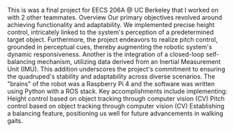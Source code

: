 This is was a final project for EECS 206A @ UC Berkeley that I worked on with 2 other teammates. 
Overview
Our primary objectives revolved around achieving functionality and adaptability. We implemented precise height control, intricately linked to the system's perception of a predetermined target object. Furthermore, the project endeavors to realize pitch control, grounded in perceptual cues, thereby augmenting the robotic system's dynamic responsiveness. Another is the integration of a closed-loop self-balancing mechanism, utilizing data derived from an Inertial Measurement Unit (IMU). This addition underscores the project's commitment to ensuring the quadruped's stability and adaptability across diverse scenarios. The "brains" of the robot was a Raspberry Pi 4 and the software was written using Python with a ROS stack.
 Key accomplishments include implementing:
 Height control based on object tracking through computer vision (CV) 
 Pitch control based on object tracking through computer vision (CV) 
Establishing a balancing feature, positioning us well for future advancements in walking gaits. 
